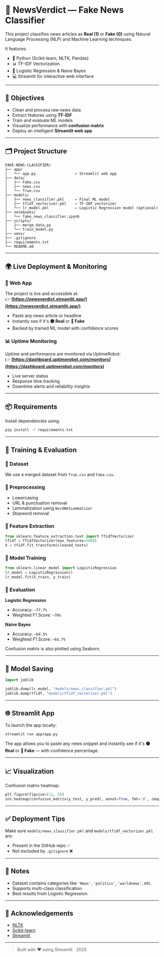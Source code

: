 # 🧠 NewsVerdict — Fake News Classifier

This project classifies news articles as **Real (1)** or **Fake (0)** using Natural Language Processing (NLP) and Machine Learning techniques.

It features:  
- 🐍 Python (Scikit-learn, NLTK, Pandas)  
- 📊 TF-IDF Vectorization  
- 🤖 Logistic Regression & Naive Bayes  
- 💻 Streamlit for interactive web interface  

---

## 🚀 Objectives

- Clean and process raw news data  
- Extract features using **TF-IDF**  
- Train and evaluate ML models  
- Visualize performance with **confusion matrix**  
- Deploy an intelligent **Streamlit web app**  

---

## 🗂️ Project Structure

```
FAKE-NEWS-CLASSIFIER/
├── app/
│   └── app.py                  ← Streamlit web app
├── data/
│   ├── Fake.csv
│   ├── news.csv
│   └── True.csv
├── models/
│   ├── news_classifier.pkl     ← Final ML model
│   ├── tfidf_vectorizer.pkl    ← TF-IDF vectorizer
│   └── lr_model.pkl            ← Logistic Regression model (optional)
├── notebooks/
│   └── fake_news_classifier.ipynb
├── scripts/
│   ├── merge_data.py
│   └── train_model.py
├── venv/
├── .gitignore
├── requirements.txt
└── README.md
```

---
## 🌍 Live Deployment & Monitoring

### 🔗 Web App

The project is live and accessible at:  
👉 **[https://newsverdict.streamlit.app/](https://newsverdict.streamlit.app/)**

- Paste any news article or headline  
- Instantly see if it's **🟢 Real** or **🔴 Fake**  
- Backed by trained ML model with confidence scores

### 📊 Uptime Monitoring

Uptime and performance are monitored via UptimeRobot:  
👉 **[https://dashboard.uptimerobot.com/monitors](https://dashboard.uptimerobot.com/monitors)**

- Live server status  
- Response time tracking  
- Downtime alerts and reliability insights
 ---
## 📦 Requirements

Install dependencies using:

```bash
pip install -r requirements.txt
```

---

## 🧪 Training & Evaluation

### 🔹 Dataset

We use a merged dataset from `True.csv` and `Fake.csv`.

### 🔹 Preprocessing

- Lowercasing  
- URL & punctuation removal  
- Lemmatization using `WordNetLemmatizer`  
- Stopword removal  

### 🔹 Feature Extraction

```python
from sklearn.feature_extraction.text import TfidfVectorizer
tfidf = TfidfVectorizer(max_features=5000)
X = tfidf.fit_transform(cleaned_texts)
```

### 🔹 Model Training

```python
from sklearn.linear_model import LogisticRegression
lr_model = LogisticRegression()
lr_model.fit(X_train, y_train)
```

### 🔹 Evaluation

**Logistic Regression**  
- Accuracy: `~77.7%`  
- Weighted F1 Score: `~76%`  

**Naive Bayes**  
- Accuracy: `~69.5%`  
- Weighted F1 Score: `~65.7%`  

Confusion matrix is also plotted using Seaborn.

---

## 💾 Model Saving

```python
import joblib

joblib.dump(lr_model, "models/news_classifier.pkl")
joblib.dump(tfidf, "models/tfidf_vectorizer.pkl")
```

---

## 🌐 Streamlit App

To launch the app locally:

```bash
streamlit run app/app.py
```

The app allows you to paste any news snippet and instantly see if it's **🟢 Real** or **🔴 Fake** — with confidence percentage.

---

## 📈 Visualization

Confusion matrix heatmap:

```python
plt.figure(figsize=(12, 5))
sns.heatmap(confusion_matrix(y_test, y_pred), annot=True, fmt='d', cmap='Blues')
```

---

## ✅ Deployment Tips

Make sure `models/news_classifier.pkl` and `models/tfidf_vectorizer.pkl` are:  
- Present in the GitHub repo ✅  
- Not excluded by `.gitignore` ❌  

---

## 📌 Notes

- Dataset contains categories like `'News'`, `'politics'`, `'worldnews'`, etc.  
- Supports multi-class classification.  
- Best results from Logistic Regression.  

---

## 🙌 Acknowledgements
 
- [NLTK](https://www.nltk.org/)  
- [Scikit-learn](https://scikit-learn.org/)  
- [Streamlit](https://streamlit.io/)  

---

> Built with ❤️ using Streamlit · 2025
